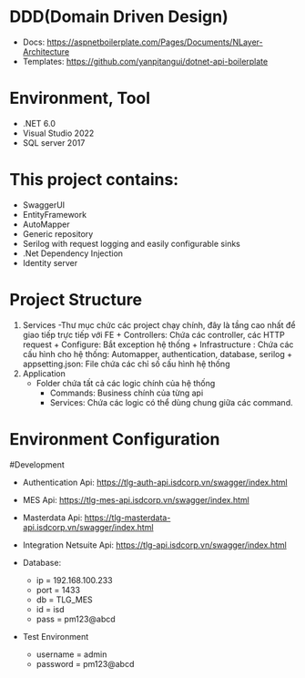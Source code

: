 ﻿# DDD(Domain Driven Design)
- Docs: https://aspnetboilerplate.com/Pages/Documents/NLayer-Architecture
- Templates: https://github.com/yanpitangui/dotnet-api-boilerplate

# Environment, Tool
- .NET 6.0
- Visual Studio 2022
- SQL server 2017

# This project contains:
- SwaggerUI
- EntityFramework
- AutoMapper
- Generic repository
- Serilog with request logging and easily configurable sinks
- .Net Dependency Injection
- Identity server

# Project Structure
1. Services
	-Thư mục chức các project chạy chính, đây là tầng cao nhất để giao tiếp trực tiếp với FE
		+ Controllers: Chứa các controller, các HTTP request
		+ Configure: Bắt exception hệ thống
		+ Infrastructure : Chứa các cấu hình cho hệ thống: Automapper, authentication, database, serilog
		+ appsetting.json: File chứa các chỉ số cấu hình hệ thống
2. Application
	- Folder chứa tất cả các logic chính của hệ thống
		+ Commands: Business chính của từng api
		+ Services: Chứa các logic có thể dùng chung giữa các command.

# Environment Configuration
#Development
- Authentication Api: https://tlg-auth-api.isdcorp.vn/swagger/index.html
- MES Api: https://tlg-mes-api.isdcorp.vn/swagger/index.html
- Masterdata Api: https://tlg-masterdata-api.isdcorp.vn/swagger/index.html
- Integration Netsuite Api: https://tlg-api.isdcorp.vn/swagger/index.html

- Database:
	+ ip = 192.168.100.233
	+ port = 1433
	+ db = TLG_MES
	+ id = isd
	+ pass = pm123@abcd
- Test Environment
	+ username = admin
	+ password = pm123@abcd